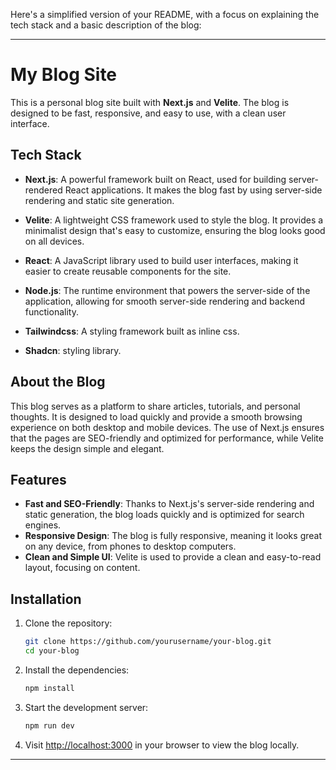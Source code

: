 Here's a simplified version of your README, with a focus on explaining the tech stack and a basic description of the blog:

---

# My Blog Site

This is a personal blog site built with **Next.js** and **Velite**. The blog is designed to be fast, responsive, and easy to use, with a clean user interface.

## Tech Stack

- **Next.js**: A powerful framework built on React, used for building server-rendered React applications. It makes the blog fast by using server-side rendering and static site generation.

- **Velite**: A lightweight CSS framework used to style the blog. It provides a minimalist design that's easy to customize, ensuring the blog looks good on all devices.

- **React**: A JavaScript library used to build user interfaces, making it easier to create reusable components for the site.

- **Node.js**: The runtime environment that powers the server-side of the application, allowing for smooth server-side rendering and backend functionality.
- **Tailwindcss**: A styling framework built as inline css.
- **Shadcn**: styling library.

## About the Blog

This blog serves as a platform to share articles, tutorials, and personal thoughts. It is designed to load quickly and provide a smooth browsing experience on both desktop and mobile devices. The use of Next.js ensures that the pages are SEO-friendly and optimized for performance, while Velite keeps the design simple and elegant.

## Features

- **Fast and SEO-Friendly**: Thanks to Next.js's server-side rendering and static generation, the blog loads quickly and is optimized for search engines.
- **Responsive Design**: The blog is fully responsive, meaning it looks great on any device, from phones to desktop computers.
- **Clean and Simple UI**: Velite is used to provide a clean and easy-to-read layout, focusing on content.

## Installation

1. Clone the repository:

   ```bash
   git clone https://github.com/yourusername/your-blog.git
   cd your-blog
   ```

2. Install the dependencies:

   ```bash
   npm install
   ```

3. Start the development server:

   ```bash
   npm run dev
   ```

4. Visit [http://localhost:3000](http://localhost:3000) in your browser to view the blog locally.

---
